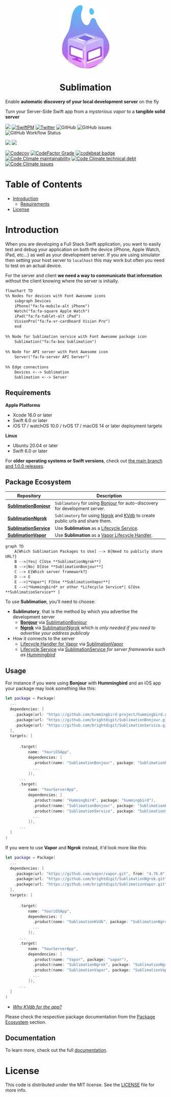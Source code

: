 <p align="center">
    <img alt="Sublimation" title="Sublimation" src="Sources/Sublimation/Documentation.docc/Resources/Sublimation.svg" height="200">
</p>
<h1 align="center"> Sublimation </h1>

Enable **automatic discovery of your local development server** on the fly

Turn your Server-Side Swift app from a _mysterious vapor_ to a **tangible solid server**

[![](https://img.shields.io/badge/docc-read_documentation-blue)](https://swiftpackageindex.com/brightdigit/Sublimation/documentation)
[![SwiftPM](https://img.shields.io/badge/SPM-Linux%20%7C%20iOS%20%7C%20macOS%20%7C%20watchOS%20%7C%20tvOS-success?logo=swift)](https://swift.org)
[![Twitter](https://img.shields.io/badge/twitter-@brightdigit-blue.svg?style=flat)](http://twitter.com/brightdigit)
![GitHub](https://img.shields.io/github/license/brightdigit/Sublimation)
![GitHub issues](https://img.shields.io/github/issues/brightdigit/Sublimation)
![GitHub Workflow Status](https://img.shields.io/github/actions/workflow/status/brightdigit/Sublimation/Sublimation.yml?label=actions&logo=github&?branch=main)

[![](https://img.shields.io/endpoint?url=https%3A%2F%2Fswiftpackageindex.com%2Fapi%2Fpackages%2Fbrightdigit%2FSublimation%2Fbadge%3Ftype%3Dswift-versions)](https://swiftpackageindex.com/brightdigit/Sublimation)
[![](https://img.shields.io/endpoint?url=https%3A%2F%2Fswiftpackageindex.com%2Fapi%2Fpackages%2Fbrightdigit%2FSublimation%2Fbadge%3Ftype%3Dplatforms)](https://swiftpackageindex.com/brightdigit/Sublimation)

[![Codecov](https://img.shields.io/codecov/c/github/brightdigit/Sublimation)](https://codecov.io/gh/brightdigit/Sublimation)
[![CodeFactor Grade](https://img.shields.io/codefactor/grade/github/brightdigit/Sublimation)](https://www.codefactor.io/repository/github/brightdigit/Sublimation)
[![codebeat badge](https://codebeat.co/badges/54695d4b-98c8-4f0f-855e-215500163094)](https://codebeat.co/projects/github-com-brightdigit-Sublimation-main)
[![Code Climate maintainability](https://img.shields.io/codeclimate/maintainability/brightdigit/Sublimation)](https://codeclimate.com/github/brightdigit/Sublimation)
[![Code Climate technical debt](https://img.shields.io/codeclimate/tech-debt/brightdigit/Sublimation?label=debt)](https://codeclimate.com/github/brightdigit/Sublimation)
[![Code Climate issues](https://img.shields.io/codeclimate/issues/brightdigit/Sublimation)](https://codeclimate.com/github/brightdigit/Sublimation)

# Table of Contents

* [Introduction](#introduction)
   * [Requirements](#requirements)
* [License](#license)

# Introduction
   
When you are developing a Full Stack Swift application, you want to easily test and debug your application on both the device (iPhone, Apple Watch, iPad, etc...) as well as your development server. If you are using simulator then setting your host server to `localhost` this may work but often you need to test on an actual device. 

For the server and client **we need a way to communicate that information** without the client knowing where the server is initially.

```mermaid
flowchart TD
%% Nodes for devices with Font Awesome icons
    subgraph Devices
    iPhone("fa:fa-mobile-alt iPhone")
    Watch("fa:fa-square Apple Watch")
    iPad("fa:fa-tablet-alt iPad")
    VisionPro("fa:fa-vr-cardboard Vision Pro")
    end
    
%% Node for Sublimation service with Font Awesome package icon
    Sublimation("fa:fa-box Sublimation")

%% Node for API server with Font Awesome icon
    Server("fa:fa-server API Server")

%% Edge connections
    Devices <--> Sublimation
    Sublimation <--> Server
```

## Requirements 

**Apple Platforms**

- Xcode 16.0 or later
- Swift 6.0 or later
- iOS 17 / watchOS 10.0 / tvOS 17 / macOS 14 or later deployment targets

**Linux**

- Ubuntu 20.04 or later
- Swift 6.0 or later

For **older operating systems or Swift versions**, check out [the main branch and 1.0.0 releases](https://github.com/brightdigit/Sublimation).

## Package Ecosystem

| Repository                                                 | Description                                        |
| ----------                                                 | -----------                                        |
| [**SublimationBonjour**](https://github.com/brightdigit/SublimationBonjour) | `Sublimatory` for using [Bonjour](https://developer.apple.com/bonjour/) for auto-discovery for development server.                      |
| [**SublimationNgrok**](https://github.com/brightdigit/SublimationNgrok) | `Sublimatory` for using [Ngrok](https://ngrok.com/) and [KVdb](https://kvdb.io) to create public urls and share them.   |
| [**SublimationService**](https://github.com/brightdigit/SublimationService) | Use **Sublimation** as a [Lifecycle Service](https://github.com/swift-server/swift-service-lifecycle).   |
| [**SublimationVapor**](https://github.com/brightdigit/SublimationVapor) |   Use **Sublimation** as a [Vapor Lifecycle Handler](https://docs.vapor.codes/advanced/services/#lifecycle).      |

```mermaid
graph TD
    A[Which Sublimation Packages to Use] --> B{Need to publicly share URL?}
    B -->|Yes| C[Use **SublimationNgrok**]
    B -->|No| D[Use **SublimationBonjour**]
    C --> E{Which server framework?}
    D --> E
    E -->|*Vapor*| F[Use **SublimationVapor**]
    E -->|*Hummingbird* or other *Lifecycle Service*| G[Use **SublimationService** ]
```

To use **Sublimation**, you'll need to choose:

* **Sublimatory**, that is the method by which you advertise the development server
  * [**Bonjour**](https://developer.apple.com/bonjour/) via [SublimationBonjour](https://github.com/brightdigit/SublimationBonjour)  
  * [**Ngrok**](https://ngrok.com/) via [SublimationNgrok](https://github.com/brightdigit/SublimationBonjour) _which is only needed if you need to advertise your address publicaly_ 
* How it connects to the server
  * [Lifecycle Handler for Vapor](https://docs.vapor.codes/advanced/services/#lifecycle) via [SublimationVapor](https://github.com/brightdigit/SublimationBonjour)
  * [Lifecycle Service](https://github.com/swift-server/swift-service-lifecycle) via [SublimationService](https://github.com/brightdigit/SublimationBonjour) _for server frameworks such as [Hummingbird](https://docs.hummingbird.codes/2.0/documentation/hummingbird/)_

## Usage

For instance if you were using **Bonjour** with **Hummingbird** and an iOS app your package may look something like this:

```swift
let package = Package(
  ...
  dependencies: [
    .package(url: "https://github.com/hummingbird-project/hummingbird.git", from: "2.0.0-alpha.1"),
    .package(url: "https://github.com/brightdigit/SublimationBonjour.git", from: "1.0.0"),
    .package(url: "https://github.com/brightdigit/SublimationService.git", from: "1.0.0")
  ],
  targets: [

      .target(
          name: "YouriOSApp",
          dependencies: [
            .product(name: "SublimationBonjour", package: "SublimationBonjour"),
            ...
          ]),
      ...
      .target(
          name: "YourServerApp",
          dependencies: [
            .product(name: "Hummingbird", package: "hummingbird"),
            .product(name: "SublimationBonjour", package: "SublimationBonjour"),
            .product(name: "SublimationService", package: "SublimationService"), 
            ...
          ]),
      ...
  ]
)
```

If you were to use **Vapor** and **Ngrok** instead, it'd look more like this:

```swift
let package = Package(
  ...
  dependencies: [
    .package(url: "https://github.com/vapor/vapor.git", from: "4.76.0"),
    .package(url: "https://github.com/brightdigit/SublimationNgrok.git", from: "1.0.0"),
    .package(url: "https://github.com/brightdigit/SublimationVapor.git", from: "1.0.0")
  ],
  targets: [

      .target(
          name: "YouriOSApp",
          dependencies: [
            .product(name: "SublimationKVdb", package: "SublimationNgrok"),
            ...
          ]),
      ...
      .target(
          name: "YourServerApp",
          dependencies: [
            .product(name: "Vapor", package: "vapor"),
            .product(name: "SublimationNgrok", package: "SublimationNgrok"),
            .product(name: "SublimationVapor", package: "SublimationVapor"), 
            ...
          ]),
      ...
  ]
)
```

* _[Why KVdb for the app?](https://github.com/brightdigit/SublimationNgrok#client-setup)_

Please check the respective package documentation from the [Package Ecosystem](#package-ecosystem) section.

## Documentation

To learn more, check out the full [documentation](https://swiftpackageindex.com/brightdigit/Sublimation/2.0.0-beta.1/documentation/sublimation).

# License 

This code is distributed under the MIT license. See the [LICENSE](https://github.com/brightdigit/Sublimation/LICENSE) file for more info.
